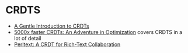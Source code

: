 
# CRDTS

- [A Gentle Introduction to CRDTs](https://vlcn.io/blog/gentle-intro-to-crdts.html)
- [5000x faster CRDTs: An Adventure in Optimization](https://josephg.com/blog/crdts-go-brrr/) covers CRDTS in a lot of detail
- [Peritext: A CRDT for Rich-Text Collaboration](https://www.inkandswitch.com/peritext/)
